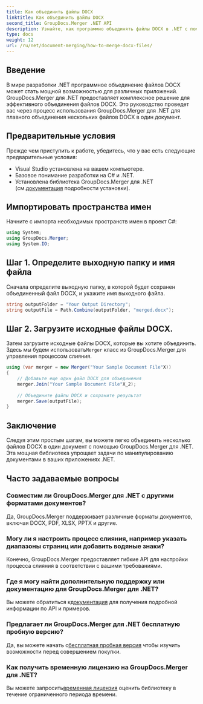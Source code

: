 ```yaml
---
title: Как объединить файлы DOCX
linktitle: Как объединить файлы DOCX
second_title: GroupDocs.Merger .NET API
description: Узнайте, как программно объединять файлы DOCX в .NET с помощью GroupDocs.Merger, что эффективно упрощает задачи манипулирования документами.
type: docs
weight: 12
url: /ru/net/document-merging/how-to-merge-docx-files/
---
```

## Введение
В мире разработки .NET программное объединение файлов DOCX может стать мощной возможностью для различных приложений. GroupDocs.Merger для .NET предоставляет комплексное решение для эффективного объединения файлов DOCX. Это руководство проведет вас через процесс использования GroupDocs.Merger для .NET для плавного объединения нескольких файлов DOCX в один документ.
## Предварительные условия
Прежде чем приступить к работе, убедитесь, что у вас есть следующие предварительные условия:
- Visual Studio установлена на вашем компьютере.
- Базовое понимание разработки на C# и .NET.
-  Установлена библиотека GroupDocs.Merger для .NET (см.[документация](https://reference.groupdocs.com/merger/net/) подробности установки).

## Импортировать пространства имен
Начните с импорта необходимых пространств имен в проект C#:
```csharp
using System; 
using GroupDocs.Merger;
using System.IO;
```
## Шаг 1. Определите выходную папку и имя файла
Сначала определите выходную папку, в которой будет сохранен объединенный файл DOCX, и укажите имя выходного файла.
```csharp
string outputFolder = "Your Output Directory";
string outputFile = Path.Combine(outputFolder, "merged.docx");
```
## Шаг 2. Загрузите исходные файлы DOCX.
Затем загрузите исходные файлы DOCX, которые вы хотите объединить. Здесь мы будем использовать`Merger` класс из GroupDocs.Merger для управления процессом слияния.
```csharp
using (var merger = new Merger("Your Sample Document File"X))
{
    // Добавьте еще один файл DOCX для объединения
    merger.Join("Your Sample Document File"X_2);
    
    // Объедините файлы DOCX и сохраните результат
    merger.Save(outputFile);
}
```

## Заключение
Следуя этим простым шагам, вы можете легко объединить несколько файлов DOCX в один документ с помощью GroupDocs.Merger для .NET. Эта мощная библиотека упрощает задачи по манипулированию документами в ваших приложениях .NET.
## Часто задаваемые вопросы
### Совместим ли GroupDocs.Merger для .NET с другими форматами документов?
Да, GroupDocs.Merger поддерживает различные форматы документов, включая DOCX, PDF, XLSX, PPTX и другие.
### Могу ли я настроить процесс слияния, например указать диапазоны страниц или добавить водяные знаки?
Конечно, GroupDocs.Merger предоставляет гибкие API для настройки процесса слияния в соответствии с вашими требованиями.
### Где я могу найти дополнительную поддержку или документацию для GroupDocs.Merger для .NET?
 Вы можете обратиться к[документация](https://reference.groupdocs.com/merger/net/) для получения подробной информации по API и примеров.
### Предлагает ли GroupDocs.Merger для .NET бесплатную пробную версию?
 Да, вы можете начать с[бесплатная пробная версия](https://releases.groupdocs.com/) чтобы изучить возможности перед совершением покупки.
### Как получить временную лицензию на GroupDocs.Merger для .NET?
 Вы можете запросить[временная лицензия](https://purchase.groupdocs.com/temporary-license/) оценить библиотеку в течение ограниченного периода времени.